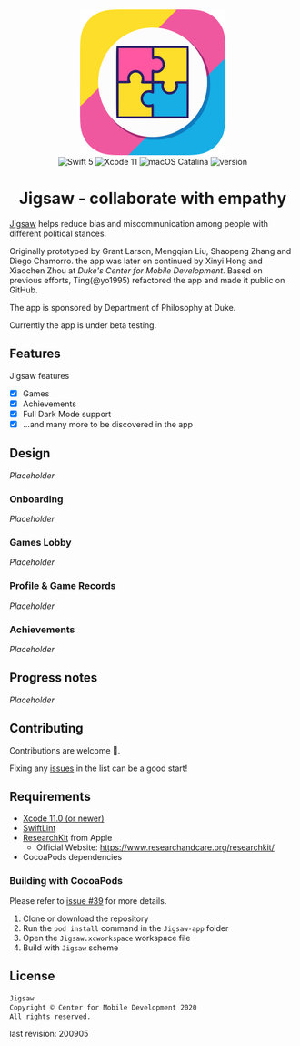 <div align="center">
   <img width="256" src="logo.png" alt="Jigsaw Logo">
</div>

<div align="center">
    <img src="https://img.shields.io/badge/Swift-5.3-orange.svg?style=flat" alt="Swift 5">
    <img src="https://img.shields.io/badge/Xcode-11.7-blue.svg?style=flat" alt="Xcode 11">
    <img src="https://img.shields.io/badge/macOS-10.15.6-green.svg?style=flat" alt="macOS Catalina">
    <img src="https://img.shields.io/badge/version-1.0%20build%201-blue.svg?style=flat" alt="version">
</div>

<div align="center">
    <h1>Jigsaw - collaborate with empathy</h1>
</div>

[Jigsaw](https://gitlab.oit.duke.edu/MobileCenter/jigsaw) helps reduce bias and miscommunication among people with different political stances.

Originally prototyped by Grant Larson, Mengqian Liu, Shaopeng Zhang and Diego Chamorro. the app was later on continued by Xinyi Hong and Xiaochen Zhou at *Duke's Center for Mobile Development*. Based on previous efforts, Ting(@yo1995) refactored the app and made it public on GitHub. 

The app is sponsored by Department of Philosophy at Duke.

Currently the app is under beta testing.

## Features

Jigsaw features

* [x] Games
* [x] Achievements
* [x] Full Dark Mode support
* [x] ...and many more to be discovered in the app

## Design

*Placeholder*

### Onboarding

*Placeholder*

### Games Lobby

*Placeholder*

### Profile & Game Records

*Placeholder*

### Achievements

*Placeholder*

## Progress notes

*Placeholder*

## Contributing

Contributions are welcome 🙌.

Fixing any [issues](https://github.com/DukeMobileDevCenter/Jigsaw/issues) in the list can be a good start!

## Requirements

* [Xcode 11.0 (or newer)](https://apps.apple.com/us/app/xcode/id497799835)
* [SwiftLint](https://github.com/realm/SwiftLint)
* [ResearchKit](https://github.com/ResearchKit/ResearchKit) from Apple
    * Official Website: https://www.researchandcare.org/researchkit/
* CocoaPods dependencies

### Building with CocoaPods

Please refer to [issue #39](https://github.com/DukeMobileDevCenter/Jigsaw/issues/39) for more details.

1. Clone or download the repository
2. Run the `pod install` command in the `Jigsaw-app` folder
3. Open the `Jigsaw.xcworkspace` workspace file
4. Build with `Jigsaw` scheme

## License

```
Jigsaw
Copyright © Center for Mobile Development 2020
All rights reserved. 
```

last revision: 200905

